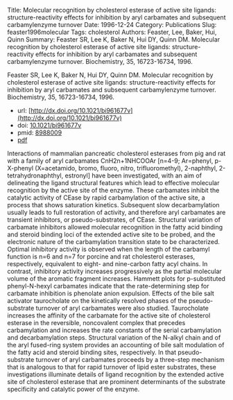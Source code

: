 Title: Molecular recognition by cholesterol esterase of active site ligands: structure-reactivity effects for inhibition by aryl carbamates and subsequent carbamylenzyme turnover
Date: 1996-12-24
Category: Publications
Slug: feaster1996molecular
Tags: cholesterol
Authors: Feaster, Lee, Baker, Hui, Quinn
Summary: Feaster SR, Lee K, Baker N, Hui DY, Quinn DM. Molecular recognition by cholesterol esterase of active site ligands: structure-reactivity effects for inhibition by aryl carbamates and subsequent carbamylenzyme turnover. Biochemistry, 35, 16723-16734, 1996. 

Feaster SR, Lee K, Baker N, Hui DY, Quinn DM. Molecular recognition by cholesterol esterase of active site ligands: structure-reactivity effects for inhibition by aryl carbamates and subsequent carbamylenzyme turnover. Biochemistry, 35, 16723-16734, 1996. 

* url: [http://dx.doi.org/10.1021/bi961677v](http://dx.doi.org/10.1021/bi961677v)
* doi: [10.1021/bi961677v](http://dx.doi.org/10.1021/bi961677v)
* pmid: [8988009](http://www.ncbi.nlm.nih.gov/pubmed/8988009)
* [pdf](http://sobolevnrm.github.io/papers/feaster1996molecular.pdf)

Interactions of mammalian pancreatic cholesterol esterases from pig and rat with a family of aryl carbamates CnH2n+1NHCOOAr [n=4-9; Ar=phenyl, p-X-phenyl (X=acetamido, bromo, fluoro, nitro, trifluoromethyl), 2-naphthyl, 2-tetrahydronaphthyl, estronyl] have been investigated, with an aim of delineating the ligand structural features which lead to effective molecular recognition by the active site of the enzyme. These carbamates inhibit the catalytic activity of CEase by rapid carbamylation of the active site, a process that shows saturation kinetics. Subsequent slow decarbamylation usually leads to full restoration of activity, and therefore aryl carbamates are transient inhibitors, or pseudo-substrates, of CEase. Structural variation of carbamate inhibitors allowed molecular recognition in the fatty acid binding and steroid binding loci of the extended active site to be probed, and the electronic nature of the carbamylation transition state to be characterized. Optimal inhibitory activity is observed when the length of the carbamyl function is n=6 and n=7 for porcine and rat cholesterol esterases, respectively, equivalent to eight- and nine-carbon fatty acyl chains. In contrast, inhibitory activity increases progressively as the partial molecular volume of the aromatic fragment increases. Hammett plots for p-substituted phenyl-N-hexyl carbamates indicate that the rate-determining step for carbamate inhibition is phenolate anion expulsion. Effects of the bile salt activator taurocholate on the kinetically resolved phases of the pseudo-substrate turnover of aryl carbamates were also studied. Taurocholate increases the affinity of the carbamate for the active site of cholesterol esterase in the reversible, noncovalent complex that precedes carbamylation and increases the rate constants of the serial carbamylation and decarbamylation steps. Structural variation of the N-alkyl chain and of the aryl fused-ring system provides an accounting of bile salt modulation of the fatty acid and steroid binding sites, respectively. In that pseudo-substrate turnover of aryl carbamates proceeds by a three-step mechanism that is analogous to that for rapid turnover of lipid ester substrates, these investigations illuminate details of ligand recognition by the extended active site of cholesterol esterase that are prominent determinants of the substrate specificity and catalytic power of the enzyme.
